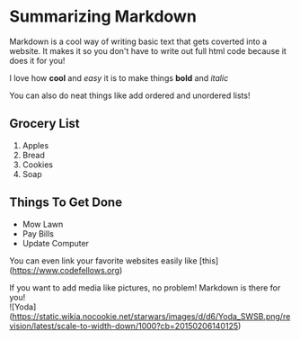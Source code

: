 
# Summarizing Markdown

Markdown is a cool way of writing basic text that gets coverted into a website.
It makes it so you don't have to write out full html code because it does it for you!

I love how **cool** and *easy* it is to make things **bold** and *italic*

You can also do neat things like add ordered and unordered lists!

## Grocery List

1. Apples
2. Bread
3. Cookies
4. Soap

## Things To Get Done

- Mow Lawn
- Pay Bills
- Update Computer

You can even link your favorite websites easily like [this] (https://www.codefellows.org)

If you want to add media like pictures, no problem!  Markdown is there for you!  
![Yoda] (https://static.wikia.nocookie.net/starwars/images/d/d6/Yoda_SWSB.png/revision/latest/scale-to-width-down/1000?cb=20150206140125)
